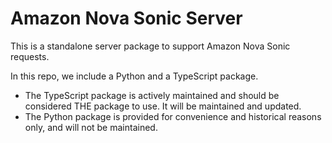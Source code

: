 # Amazon Nova Sonic Server

This is a standalone server package to support Amazon Nova Sonic requests.

In this repo, we include a Python and a TypeScript package. 
- The TypeScript package is actively maintained and should be considered THE package to use. It will be maintained and updated.
- The Python package is provided for convenience and historical reasons only, and will not be maintained.
